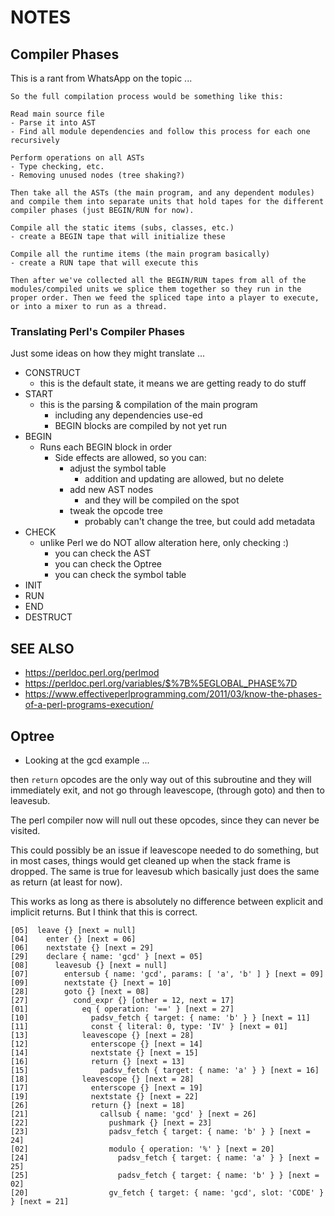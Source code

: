 <!----------------------------------------------------------------------------->
# NOTES
<!----------------------------------------------------------------------------->

<!----------------------------------------------------------------------------->
## Compiler Phases
<!----------------------------------------------------------------------------->

This is a rant from WhatsApp on the topic ... 

```
So the full compilation process would be something like this:

Read main source file
- Parse it into AST
- Find all module dependencies and follow this process for each one recursively

Perform operations on all ASTs
- Type checking, etc.
- Removing unused nodes (tree shaking?) 

Then take all the ASTs (the main program, and any dependent modules) and compile them into separate units that hold tapes for the different compiler phases (just BEGIN/RUN for now). 

Compile all the static items (subs, classes, etc.)
- create a BEGIN tape that will initialize these

Compile all the runtime items (the main program basically)
- create a RUN tape that will execute this

Then after we've collected all the BEGIN/RUN tapes from all of the modules/compiled units we splice them together so they run in the proper order. Then we feed the spliced tape into a player to execute, or into a mixer to run as a thread.
```

<!----------------------------------------------------------------------------->
### Translating Perl's Compiler Phases
<!----------------------------------------------------------------------------->

Just some ideas on how they might translate ... 

- CONSTRUCT
    - this is the default state, it means we are getting ready to do stuff
- START
    - this is the parsing & compilation of the main program
        - including any dependencies use-ed
        - BEGIN blocks are compiled by not yet run
- BEGIN
    - Runs each BEGIN block in order
        - Side effects are allowed, so you can:
            - adjust the symbol table
                - addition and updating are allowed, but no delete
            - add new AST nodes
                - and they will be compiled on the spot
            - tweak the opcode tree
                - probably can't change the tree, but could add metadata
- CHECK
    - unlike Perl we do NOT allow alteration here, only checking :)
        - you can check the AST
        - you can check the Optree
        - you can check the symbol table
- INIT
- RUN
- END
- DESTRUCT

<!----------------------------------------------------------------------------->
## SEE ALSO
<!----------------------------------------------------------------------------->

- https://perldoc.perl.org/perlmod
- https://perldoc.perl.org/variables/$%7B%5EGLOBAL_PHASE%7D
- https://www.effectiveperlprogramming.com/2011/03/know-the-phases-of-a-perl-programs-execution/


<!----------------------------------------------------------------------------->
## Optree
<!----------------------------------------------------------------------------->

- Looking at the gcd example ...

then `return` opcodes are the only way out of this subroutine
and they will immediately exit, and not go through leavescope, 
(through goto) and then to leavesub. 

The perl compiler now will null out these opcodes, since 
they can never be visited. 

This could possibly be an issue if leavescope needed to do 
something, but in most cases, things would get cleaned up
when the stack frame is dropped. The same is true for leavesub
which basically just does the same as return (at least for now).

This works as long as there is absolutely no difference between 
explicit and implicit returns. But I think that this is correct. 

```
[05]  leave {} [next = null]
[04]    enter {} [next = 06]
[06]    nextstate {} [next = 29]
[29]    declare { name: 'gcd' } [next = 05]
[08]      leavesub {} [next = null]
[07]        entersub { name: 'gcd', params: [ 'a', 'b' ] } [next = 09]
[09]        nextstate {} [next = 10]
[28]        goto {} [next = 08]
[27]          cond_expr {} [other = 12, next = 17]
[01]            eq { operation: '==' } [next = 27]
[10]              padsv_fetch { target: { name: 'b' } } [next = 11]
[11]              const { literal: 0, type: 'IV' } [next = 01]
[13]            leavescope {} [next = 28]
[12]              enterscope {} [next = 14]
[14]              nextstate {} [next = 15]
[16]              return {} [next = 13]
[15]                padsv_fetch { target: { name: 'a' } } [next = 16]
[18]            leavescope {} [next = 28]
[17]              enterscope {} [next = 19]
[19]              nextstate {} [next = 22]
[26]              return {} [next = 18]
[21]                callsub { name: 'gcd' } [next = 26]
[22]                  pushmark {} [next = 23]
[23]                  padsv_fetch { target: { name: 'b' } } [next = 24]
[02]                  modulo { operation: '%' } [next = 20]
[24]                    padsv_fetch { target: { name: 'a' } } [next = 25]
[25]                    padsv_fetch { target: { name: 'b' } } [next = 02]
[20]                  gv_fetch { target: { name: 'gcd', slot: 'CODE' } } [next = 21]
```

<!----------------------------------------------------------------------------->



